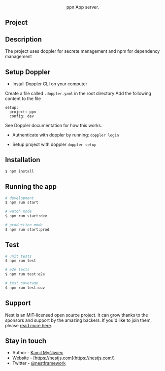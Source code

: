 

  <p align="center">ppn App server.</p>
    <p align="center">


## Project


## Description
The project uses doppler for secrete management and npm for dependency management

## Setup Doppler

- Install Doppler CLI on your computer

Create a file called `.doppler.yaml` in the root directory Add the following
content to the file

```
setup:
  project: ppn
  config: dev
```

See Doppler documentation for how this works.

- Authenticate with doppler by running: `doppler login`

- Setup project with doppler `doppler setup`


## Installation

```bash
$ npm install
```

## Running the app

```bash
# development
$ npm run start

# watch mode
$ npm run start:dev

# production mode
$ npm run start:prod
```

## Test

```bash
# unit tests
$ npm run test

# e2e tests
$ npm run test:e2e

# test coverage
$ npm run test:cov
```

## Support

Nest is an MIT-licensed open source project. It can grow thanks to the sponsors and support by the amazing backers. If you'd like to join them, please [read more here](https://docs.nestjs.com/support).

## Stay in touch

- Author - [Kamil Myśliwiec](https://kamilmysliwiec.com)
- Website - [https://nestjs.com](https://nestjs.com/)
- Twitter - [@nestframework](https://twitter.com/nestframework)

